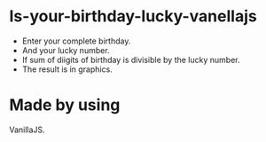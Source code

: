 # Is-your-birthday-lucky-vanellajs
 

- Enter your complete birthday. 
- And your lucky number. 
- If sum of diigits of birthday is divisible by the lucky number. 
- The result is in  graphics. 

# Made by using
VanillaJS. 